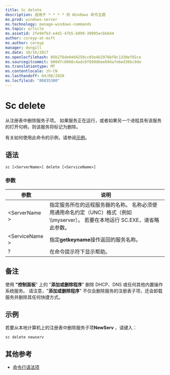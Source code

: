 ```yaml
---
title: Sc delete
description: 适用于 * * * * 的 Windows 命令主题
ms.prod: windows-server
ms.technology: manage-windows-commands
ms.topic: article
ms.assetid: 2fe94fb3-e4d1-47b5-b999-39995ecbb644
author: coreyp-at-msft
ms.author: coreyp
manager: dongill
ms.date: 10/16/2017
ms.openlocfilehash: 05b276de04d4250cc03e4b2976bf8c1330ef82ce
ms.sourcegitcommit: b00d7c8968c4adc8f699dbee694afe6ed36bc9de
ms.translationtype: MT
ms.contentlocale: zh-CN
ms.lasthandoff: 04/08/2020
ms.locfileid: "80835380"
---
```

# <a name="sc-delete"></a>Sc delete



从注册表中删除服务子项。 如果服务正在运行，或者如果另一个进程具有该服务的打开句柄，则该服务将标记为删除。

有关如何使用此命令的示例，请参阅[示例](#examples)。

## <a name="syntax"></a>语法

```
sc [<ServerName>] delete [<ServiceName>]
```

### <a name="parameters"></a>参数

|参数|说明|
|---------|-----------|
|\<ServerName >|指定服务所在的远程服务器的名称。 名称必须使用通用命名约定（UNC）格式（例如 \\\\myserver）。 若要在本地运行 SC.EXE，请省略此参数。|
|\<ServiceName >|指定**getkeyname**操作返回的服务名称。|
|?|在命令提示符下显示帮助。|

## <a name="remarks"></a>备注

使用 **"控制面板**" 上的 "**添加或删除程序**" 删除 DHCP、DNS 或任何其他内置操作系统服务。 请注意，"**添加或删除程序**" 不仅会删除服务的注册表子项，还会卸载服务并删除其任何快捷方式。

## <a name="examples"></a>示例

若要从本地计算机上的注册表中删除服务子项**NewServ** ，请键入：
```
sc delete newserv
```

## <a name="additional-references"></a>其他参考

- [命令行语法项](command-line-syntax-key.md)